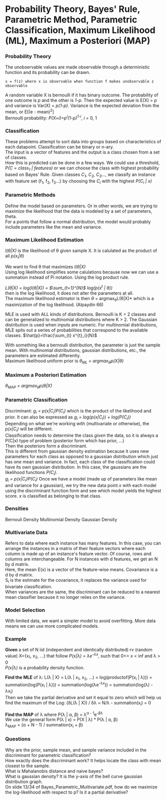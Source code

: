 # Probability Theory, Bayes' Rule, Parametric Method, Parametric Classification, Maximum Likelihood (ML), Maximum a Posteriori (MAP)

### Probability Theory
The unobservable values are made observable through a deterministic function and its probability can be drawn.  
```
x = f(z) where x is observable when function f makes unobservable z observable
```
A random variable X is bernoulli if it has binary outcome. The probability of one outcome is *p* and the other is *1-p*. Then the expected value is E(X) = *p* and variance is Var(X) = *p(1-p)*. Variance is the expected deviation from the mean, or E[(e - mean)<sup>2</sup>]  
Bernoulli probability: *P(X=i)=p<sup>i</sup>(1-p)<sup>1-i</sup>*, *i* = 0, 1

### Classification
These problems attempt to sort data into groups based on characteristics of each datapoint. Classification can be binary or n-ary.  
The input is a vector of features and the output is a class chosen from a set of classes.  
How this is predicted can be done in a few ways. We could use a threshold, *P(C = class<sub>1</sub> | features)* or we can choose the class with highest probability based on Bayes' Rule. Given classes *C<sub>1</sub>, C<sub>2</sub>, C<sub>3</sub>...*, we classify an instance with feature set {f<sub>1</sub>, f<sub>2</sub>, f<sub>3</sub>...} by choosing the *C<sub>i</sub>* with the highest *P(C<sub>i</sub> | x)*

### Parametric Methods
Define the model based on parameters. Or in other words, we are trying to maximize the likelihood that the data is modeled by a set of parameters, theta.  
For a points that follow a normal distribution, the model would probably include parameters like the mean and variance.  

### Maximum Likelihood Estimation
*l(&theta;|X)* is the likelihood of &theta; given sample X. It is calulated as the product of all *p(x<sub>i</sub>|&theta;)*  

We want to find &theta; that maximizes *l(&theta;|X)*  
Using log likelihood simplifies some calulations because now we can use a summation instead of Pi notation. Using the log product rule.  

*L(&theta;|X) = log(l(&theta;|X)) = $\sum_{t=1}^{N}$ log(p(x<sup>t</sup> | &theta;))*  
then is the log likelihood, it does not alter the parameters at all.  
The maximum likelihood estimator is then *&theta;<sup>*</sup> = argmax<sub>&theta;</sub>L(&theta;|X)* which is a maximization of the log likelihood. (Alpaydin 66)  

MLE is used with ALL kinds of distributions. Bernoulli is K = 2 classes and can be generalized to multinomial distributions where K > 2. The Gaussian distribution is used when inputs are numeric. 
For multinomial distributions, MLE spits out a series of probabilities that correspond to the available classes. 
$\hat{p}=\frac{\sum_{t} x^{t}_i}{N}$

With something like a bernoulli distribution, the parameter is just the sample mean. With multinomial distributions, gaussian distributions, etc., the parameters are estimated differently.  
Maximum likelihood uniform prior is *&theta;<sub>ML</sub> = argmax<sub>&theta;</sub>p(X|&theta;)*

### Maximum a Posteriori Estimation
*&theta;<sub>MAP</sub> = argmax<sub>&theta;</sub>p(&theta;|X)*

### Parametric Classification
Discriminant: *g<sub>i</sub> = p(x|C<sub>i</sub>)P(C<sub>i</sub>)* which is the product of the likelihood and prior. It can also be expressed as *g<sub>i</sub> = log(p(x|C<sub>i</sub>)) + log(P(C<sub>i</sub>))*  
Depending on what we're working with (multivariate or otherwise), the *p(x|C<sub>i</sub>)* will be different.  
Classification needs to determine the class *given* the data, so it is always a P(C|x) type of problem (posterior form which has prior, ...)  
Then the posteriors form a discriminant.  
This is different from gaussian density estimation because it uses new parameters for each class as opposed to a gaussian distribution which just has one mean and variance. In fact, each class of the classification could have its own gaussian distribution. In this case, the gaussians are the likelihood functions *P(C<sub>i</sub>)*.  
*g<sub>i</sub> = p(x|C<sub>i</sub>)P(C<sub>i</sub>)*
Once we have a model (made up of parameters like mean and variance for a gaussian), we try the new data point *x* with each model using the discriminant function form and see which model yields the highest score. *x* is classified as belonging to that class. 

### Densities
Bernouli Density
Multinomial Density
Gaussian Density


### Multivariate Data
Refers to data where each instance has many features. In this case, you can arrange the instances in a matrix of their feature vectors where each column is made up of an instance's feature vector. Of course, rows and columns are interchangeable. For N instances with d features, we get an N by d matrix.   
Here, the mean E(x) is a vector of the feature-wise means. Covariance is a d by d matrix.  
S<sub>i</sub> is the estimate for the covariance, it replaces the variance used for bivariate classification.  
When variances are the same, the discriminant can be reduced to a nearest mean classifier because it no longer relies on the variance. 

### Model Selection
With limited data, we want a simpler model to avoid overfitting. More data means we can use more complicated models. 

### Example
**Given** a set of N iid (independent and identically distributed) rv (random value) X={x<sub>1</sub>, x<sub>2</sub>, ...} that follow *P(x|&lambda;) = &lambda;e<sup>-&lambda;x</sup>*, such that 0<= x < inf and &lambda; > 0  
*P(x|&lambda;)* is a probability density function.  

**Find the MLE** of &lambda;: L(&lambda; | X) = L(&lambda; | x<sub>1</sub>, x<sub>2</sub>, ...) = log(productof(P(x<sub>i</sub> | &lambda;))) = summation(log(P(x<sub>i</sub> | &lambda;))) = summation(log(&lambda;e<sup>-&lambda;x</sup>)) = summation(log(&lambda;) - &lambda;x<sub>i</sub>)  
Then we take the partial derivative and set it equal to zero which will help us find the maximum of the Log: (&delta;L(&lambda; | X)) / &delta;&lambda; = N/&lambda; - summation(x<sub>i</sub>) = 0  

**Find the MAP** of &lambda; where P(&lambda; | &alpha;, &beta;) = &lambda;<sup>&alpha; - 1</sup>e<sup>-&beta;&lambda;</sup>  
We use the general form P(&lambda; | x) = P(X | &lambda;) * P(&lambda; | &alpha;, &beta;)  
&lambda;<sub>MAP</sub> = (&alpha; + N - 1) / summation(x<sub>i</sub> + &beta;)

### Questions
Why are the prior, sample mean, and sample variance included in the discriminant for parametric classification?  
How exactly does the discriminant work? It helps locate the class with mean closest to the sample.   
What is Mahalanobis distance and naive bayes?  
What is gaussian density? It is the y-axis of the bell curve gaussian distribution graph.  
On slide 13/34 of Bayes_Parametric_Multivariate.pdf, how do we maximize the log-likelihood with respect to p? Is it a partial derivative?